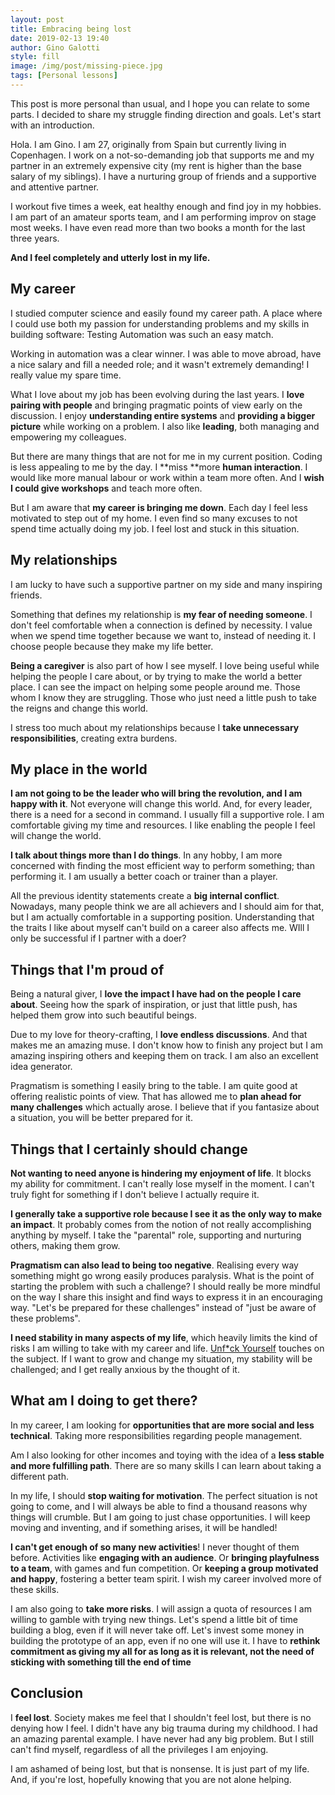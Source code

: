 ```yaml
---
layout: post
title: Embracing being lost
date: 2019-02-13 19:40
author: Gino Galotti
style: fill
image: /img/post/missing-piece.jpg
tags: [Personal lessons]
---
```

This post is more personal than usual, and I hope you can relate to some parts. I decided to share my struggle finding direction and goals. Let's start with an introduction.

Hola. I am Gino. I am 27, originally from Spain but currently living in Copenhagen. I work on a not-so-demanding job that supports me and my partner in an extremely expensive city (my rent is higher than the base salary of my siblings). I have a nurturing group of friends and a supportive and attentive partner.

I workout five times a week, eat healthy enough and find joy in my hobbies. I am part of an amateur sports team, and I am performing improv on stage most weeks. I have even read more than two books a month for the last three years.

**And I feel completely and utterly lost in my life.**

## My career

I studied computer science and easily found my career path. A place where I could use both my passion for understanding problems and my skills in building software: Testing Automation was such an easy match.

Working in automation was a clear winner. I was able to move abroad, have a nice salary and fill a needed role; and it wasn't extremely demanding! I really value my spare time.

What I love about my job has been evolving during the last years. I **love pairing with people** and bringing pragmatic points of view early on the discussion. I enjoy **understanding entire systems** and **providing a bigger picture** while working on a problem. I also like **leading**, both managing and empowering my colleagues.

But there are many things that are not for me in my current position. Coding is less appealing to me by the day. I **miss **more **human interaction**. I would like more manual labour or work within a team more often. And I **wish I could give workshops** and teach more often.

But I am aware that **my career is bringing me down**. Each day I feel less motivated to step out of my home. I even find so many excuses to not spend time actually doing my job. I feel lost and stuck in this situation.

## My relationships

I am lucky to have such a supportive partner on my side and many inspiring friends.

Something that defines my relationship is **my fear of needing someone**. I don't feel comfortable when a connection is defined by necessity. I value when we spend time together because we want to, instead of needing it. I choose people because they make my life better.

**Being a caregiver** is also part of how I see myself. I love being useful while helping the people I care about, or by trying to make the world a better place. I can see the impact on helping some people around me. Those whom I know they are struggling. Those who just need a little push to take the reigns and change this world.

I stress too much about my relationships because I **take unnecessary responsibilities**, creating extra burdens. 

##  My place in the world

**I am not going to be the leader who will bring the revolution, and I am happy with it**. Not everyone will change this world. And, for every leader, there is a need for a second in command. I usually fill a supportive role. I am comfortable giving my time and resources. I like enabling the people I feel will change the world.

**I talk about things more than I do things**. In any hobby, I am more concerned with finding the most efficient way to perform something; than performing it. I am usually a better coach or trainer than a player.

All the previous identity statements create a **big internal conflict**. Nowadays, many people think we are all achievers and I should aim for that, but I am actually comfortable in a supporting position. Understanding that the traits I like about myself can't build on a career also affects me. WIll I only be successful if I partner with a doer?

## Things that I'm proud of

Being a natural giver, I **love the impact I have had on the people I care about**. Seeing how the spark of inspiration, or just that little push, has helped them grow into such beautiful beings.

Due to my love for theory-crafting, I **love endless discussions**. And that makes me an amazing muse. I don't know how to finish any project but I am amazing inspiring others and keeping them on track. I am also an excellent idea generator.

Pragmatism is something I easily bring to the table. I am quite good at offering realistic points of view. That has allowed me to **plan ahead for many challenges** which actually arose. I believe that if you fantasize about a situation, you will be better prepared for it.

##  Things that I certainly should change

**Not wanting to need anyone is hindering my enjoyment of life**. It blocks my ability for commitment. I can't really lose myself in the moment. I can't truly fight for something if I don't believe I actually require it.

**I generally take a supportive role because I see it as the only way to make an impact**. It probably comes from the notion of not really accomplishing anything by myself. I take the "parental" role, supporting and nurturing others, making them grow. 

**Pragmatism can also lead to being too negative**. Realising every way something might go wrong easily produces paralysis. What is the point of starting the problem with such a challenge? I should really be more mindful on the way I share this insight and find ways to express it in an encouraging way. "Let's be prepared for these challenges" instead of "just be aware of these problems".

**I need stability in many aspects of my life**, which heavily limits the kind of risks I am willing to take with my career and life. [Unf*ck Yourself](https://www.amazon.com/Unfu-Yourself-Your-Head-into/dp/0062803832) touches on the subject. If I want to grow and change my situation, my stability will be challenged; and I get really anxious by the thought of it.

## What am I doing to get there?

In my career, I am looking for **opportunities that are more social and less technical**. Taking more responsibilities regarding people management. 

Am I also looking for other incomes and toying with the idea of a **less stable and more fulfilling path**. There are so many skills I can learn about taking a different path.

In my life, I should **stop waiting for motivation**. The perfect situation is not going to come, and I will always be able to find a thousand reasons why things will crumble. But I am going to just chase opportunities. I will keep moving and inventing, and if something arises, it will be handled!

**I can't get enough of so many new activities**! I never thought of them before. Activities like **engaging with an audience**. Or **bringing playfulness to a team**, with games and fun competition. Or **keeping a group motivated and happy**, fostering a better team spirit. I wish my career involved more of these skills. 

I am also going to **take more risks**. I will assign a quota of resources I am willing to gamble with trying new things. Let's spend a little bit of time building a blog, even if it will never take off. Let's invest some money in building the prototype of an app, even if no one will use it. I have to **rethink commitment as giving my all for as long as it is relevant, not the need of sticking with something till the end of time**

## Conclusion

I **feel lost**. Society makes me feel that I shouldn't feel lost, but there is no denying how I feel. I didn't have any big trauma during my childhood. I had an amazing parental example. I have never had any big problem. But I still can't find myself, regardless of all the privileges I am enjoying.

I am ashamed of being lost, but that is nonsense. It is just part of my life. And, if you're lost, hopefully knowing that you are not alone helping.